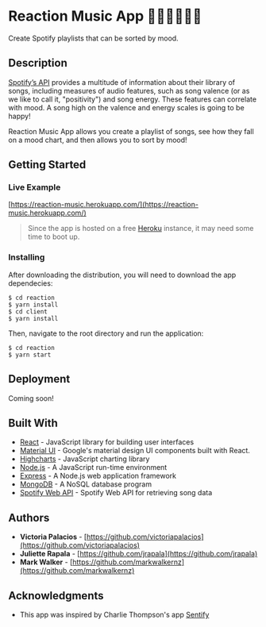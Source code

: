 # Reaction Music App 🎵🙂😢😡😌🎵

Create Spotify playlists that can be sorted by mood.

## Description

[Spotify’s API](https://developer.spotify.com/web-api/) provides a multitude of information about their library of songs, including measures of audio features, such as song valence (or as we like to call it, "positivity") and song energy. These features can correlate with mood. A song high on the valence and energy scales is going to be happy! 

Reaction Music App allows you create a playlist of songs, see how they fall on a mood chart, and then allows you to sort by mood!

## Getting Started

### Live Example

[https://reaction-music.herokuapp.com/](https://reaction-music.herokuapp.com/)

> Since the app is hosted on a free [Heroku](https://www.heroku.com/) instance, it may need some time to boot up.

### Installing

After downloading the distribution, you will need to download the app dependecies:

```
$ cd reaction
$ yarn install
$ cd client
$ yarn install
```

Then, navigate to the root directory and run the application:

```
$ cd reaction
$ yarn start
```

## Deployment
Coming soon!

## Built With

* [React](https://reactjs.org/) - JavaScript library for building user interfaces
* [Material UI](http://www.material-ui.com/) - Google's material design UI components built with React.
* [Highcharts](https://www.highcharts.com/) - JavaScript charting library
* [Node.js](https://nodejs.org/) - A JavaScript run-time environment
* [Express](https://expressjs.com/) - A Node.js web application framework
* [MongoDB](https://www.mongodb.com/) - A NoSQL database program
* [Spotify Web API](https://developer.spotify.com/web-api/) - Spotify Web API for retrieving song data

## Authors

* **Victoria Palacios** - [https://github.com/victoriapalacios](https://github.com/victoriapalacios)
* **Juliette Rapala** - [https://github.com/jrapala](https://github.com/jrapala)
* **Mark Walker** - [https://github.com/markwalkernz](https://github.com/markwalkernz)

## Acknowledgments

* This app was inspired by Charlie Thompson's app [Sentify](http://www.rcharlie.net/sentify)


